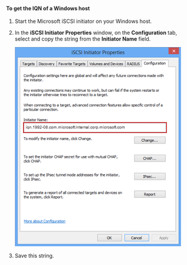 <!--author=SharS last changed: 9/17/15-->

#### To get the IQN of a Windows host

1. Start the Microsoft iSCSI initiator on your Windows host.

2. In the **iSCSI Initiator Properties** window, on the **Configuration** tab, select and copy the string from the **Initiator Name** field.
 
    ![iSCSI initiator properties](./media/storsimple-get-iqn/HCS_iSCSIInitiatorPropertiesFigureIQN-include.png)

3. Save this string.

